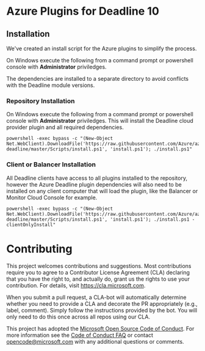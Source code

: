 
# Azure Plugins for Deadline 10

## Installation

We've created an install script for the Azure plugins to simplify the process.

On Windows execute the following from a command prompt or powershell console with **Administrator** priviledges.

The dependencies are installed to a separate directory to avoid conflicts with the Deadline module versions.

### Repository Installation

On Windows execute the following from a command prompt or powershell console with **Administrator** priviledges.
This will install the Deadline cloud provider plugin and all required dependencies.

```
powershell -exec bypass -c "(New-Object Net.WebClient).DownloadFile('https://raw.githubusercontent.com/Azure/azure-deadline/master/Scripts/install.ps1', 'install.ps1'); ./install.ps1"
```

### Client or Balancer Installation

All Deadline clients have access to all plugins installed to the repository, however the Azure Deadline plugin dependencies will also need to be installed on any client computer that will load the plugin, like the Balancer or Monitor Cloud Console for example.

```
powershell -exec bypass -c "(New-Object Net.WebClient).DownloadFile('https://raw.githubusercontent.com/Azure/azure-deadline/master/Scripts/install.ps1', 'install.ps1'); ./install.ps1 -clientOnlyInstall"
```

# Contributing

This project welcomes contributions and suggestions.  Most contributions require you to agree to a
Contributor License Agreement (CLA) declaring that you have the right to, and actually do, grant us
the rights to use your contribution. For details, visit https://cla.microsoft.com.

When you submit a pull request, a CLA-bot will automatically determine whether you need to provide
a CLA and decorate the PR appropriately (e.g., label, comment). Simply follow the instructions
provided by the bot. You will only need to do this once across all repos using our CLA.

This project has adopted the [Microsoft Open Source Code of Conduct](https://opensource.microsoft.com/codeofconduct/).
For more information see the [Code of Conduct FAQ](https://opensource.microsoft.com/codeofconduct/faq/) or
contact [opencode@microsoft.com](mailto:opencode@microsoft.com) with any additional questions or comments.
